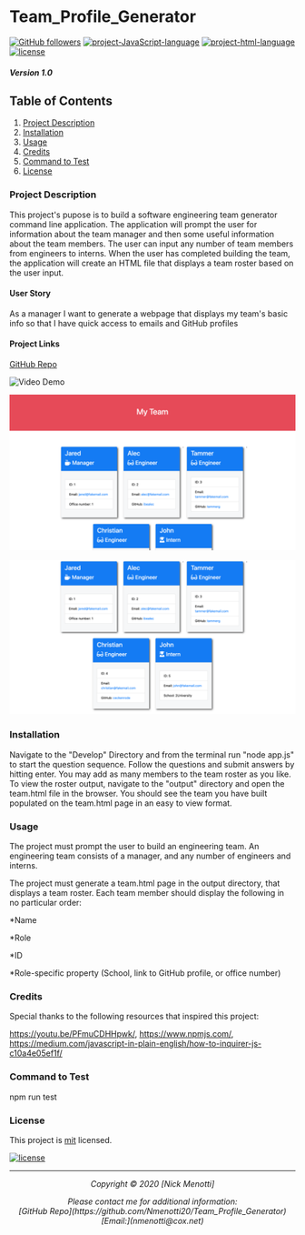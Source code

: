 # Team_Profile_Generator

[![GitHub followers](https://img.shields.io/github/followers/Nmenotti20?label=Follow&style=social)](https://github.com/Nmenotti20) [![project-JavaScript-language](https://img.shields.io/static/v1?label=javascript&message=72.1%&color=yellow)](https://github.com/Nmenotti20/Team_Profile_Generator) [![project-html-language](https://img.shields.io/static/v1?label=html&message=27.6%&color=red)](https://github.com/Nmenotti20/Team_Profile_Generator) [![license](https://img.shields.io/badge/License-mit-brightgreen.svg)](https://choosealicense.com/licenses/mit/)

##### Version 1.0

## Table of Contents

1. [Project Description](#Description)
2. [Installation](#Installation)
3. [Usage](#Usage)
4. [Credits](#Credits)
5. [Command to Test](#Test)
6. [License](#License)

### Project Description

This project's pupose is to build a software engineering team generator command line application. The application will prompt the user for information about the team manager and then some useful information about the team members. The user can input any number of team members from engineers to interns. When the user has completed building the team, the application will create an HTML file that displays a team roster based on the user input.

#### User Story

As a manager
I want to generate a webpage that displays my team's basic info
so that I have quick access to emails and GitHub profiles

#### Project Links

[GitHub Repo](https://github.com/Nmenotti20/Team_Profile_Generator)<br>

![Video Demo](/Assets/Video_Demo.gif)<br>

![Additional Links](/Assets/10-OOP-homework-demo-1.png)<br>

![Additional Links](/Assets/10-OOP-homework-demo-2.png)<br>

### Installation

Navigate to the "Develop" Directory and from the terminal run "node app.js" to start the question sequence.  Follow the questions and submit answers by hitting enter. You may add as many members to the team roster as you like. To view the roster output, navigate to the "output" directory and open the team.html file in the browser.  You should see the team you have built populated on the team.html page in an easy to view format.  
### Usage

The project must prompt the user to build an engineering team. An engineering team consists of a manager, and any number of engineers and interns.

The project must generate a team.html page in the output directory, that displays a team roster. Each team member should display the following in no particular order:

*Name

*Role

*ID

*Role-specific property (School, link to GitHub profile, or office number)

### Credits

Special thanks to the following resources that inspired this project:

<https://youtu.be/PFmuCDHHpwk/>, <https://www.npmjs.com/>, <https://medium.com/javascript-in-plain-english/how-to-inquirer-js-c10a4e05ef1f/>

### Command to Test

npm run test

### License

This project is [mit](https://choosealicense.com/licenses/mit) licensed.<br>

[![license](https://img.shields.io/badge/License-mit-brightgreen.svg)](https://choosealicense.com/licenses/mit/)

<hr>
<p align='center'><i>
Copyright © 2020 [Nick Menotti]<br>

<p align='center'><i>
Please contact me for additional information:<br>
[GitHub Repo](https://github.com/Nmenotti20/Team_Profile_Generator)<br>
[Email:](nmenotti@cox.net)</i></p>
